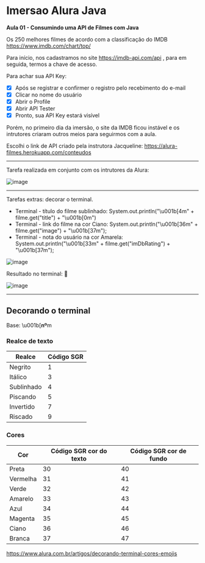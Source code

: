 # Imersao Alura Java
 
 **Aula 01 - Consumindo uma API de Filmes com Java**

Os 250 melhores filmes de acordo com a classificação do IMDB https://www.imdb.com/chart/top/

Para início, nos cadastramos no site https://imdb-api.com/api , para em seguida, termos a chave de acesso.

Para achar sua API Key:

- [x] Após se registrar e confirmer o registro pelo recebimento do e-mail
- [x] Clicar no nome do usuário
- [x] Abrir o Profile
- [x] Abrir API Tester
- [x] Pronto, sua API Key estará visível 

Porém, no primeiro dia da imersão, o site da IMDB ficou instável e os intrutores criaram outros meios para seguirmos com a aula.

Escolhi o link de API criado pela instrutora Jacqueline: https://alura-filmes.herokuapp.com/conteudos

_____________________________________

Tarefa realizada em conjunto com os intrutores da Alura: 

![image](https://user-images.githubusercontent.com/108991648/179788056-38cace2a-a9ff-4c3d-af96-2a8daac0844b.png)

________________________________________

Tarefas extras: decorar o terminal.

- Terminal - título do filme sublinhado: System.out.println("\u001b[4m" + filme.get("title") + "\u001b[0m")
- Terminal - link do filme na cor Ciano: System.out.println("\u001b[36m" + filme.get("image") + "\u001b[37m");
- Terminal - nota do usuário na cor Amarela: System.out.println("\u001b[33m" + filme.get("imDbRating") + "\u001b[37m");

![image](https://user-images.githubusercontent.com/108991648/179807403-5086eaa5-39ee-4e98-8d55-6a34ba1e75b0.png)

Resultado no terminal: 🥰

![image](https://user-images.githubusercontent.com/108991648/179807535-08688854-d6f0-4811-85bd-6bacec3369f7.png)

________________________________________

## Decorando o terminal

Base: \u001b[**nº**m

### Realce de texto

Realce | Código SGR
---|---
Negrito | 1
Itálico | 3
Sublinhado | 4
Piscando | 5
Invertido | 7
Riscado | 9

### Cores

Cor | Código SGR cor do texto | Código SGR cor de fundo
---|---|---
Preta | 30 | 40
Vermelha	| 31 |	41
Verde	| 32	|	42
Amarelo	|	33	|	43
Azul	|	34	|	44
Magenta	|	35	|	45
Ciano	|	36	|	46
Branca	|	37	|	47


https://www.alura.com.br/artigos/decorando-terminal-cores-emojis
